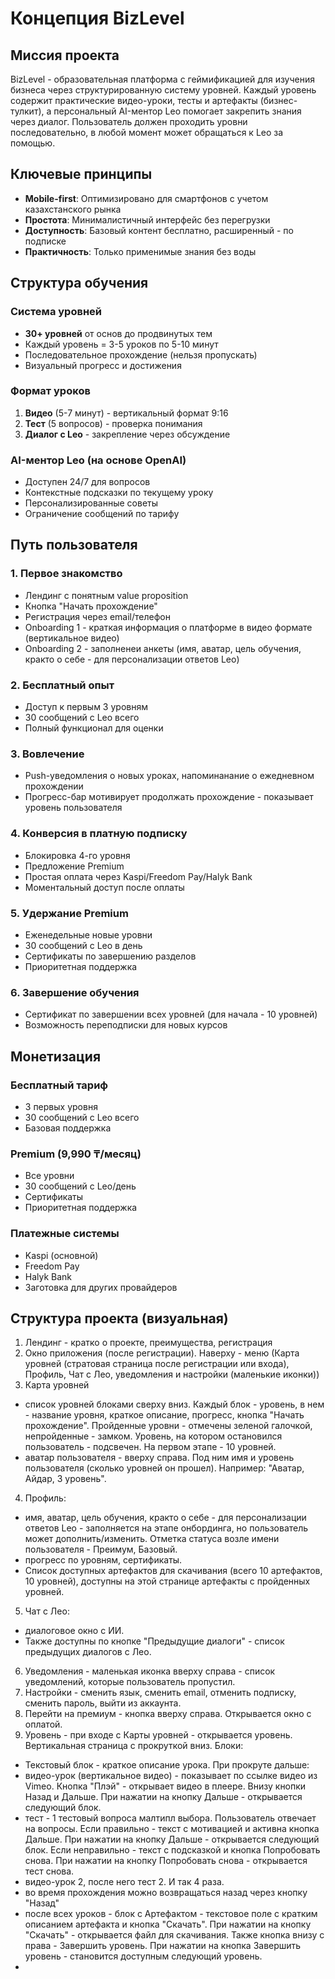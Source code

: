 # Концепция BizLevel

## Миссия проекта
BizLevel - образовательная платформа с геймификацией для изучения бизнеса через структурированную систему уровней. Каждый уровень содержит практические видео-уроки, тесты и артефакты (бизнес-тулкит), а персональный AI-ментор Leo помогает закрепить знания через диалог. Пользователь должен проходить уровни последовательно, в любой момент может обращаться к Leo за помощью.

## Ключевые принципы
- **Mobile-first**: Оптимизировано для смартфонов с учетом казахстанского рынка
- **Простота**: Минималистичный интерфейс без перегрузки
- **Доступность**: Базовый контент бесплатно, расширенный - по подписке
- **Практичность**: Только применимые знания без воды

## Структура обучения

### Система уровней
- **30+ уровней** от основ до продвинутых тем
- Каждый уровень = 3-5 уроков по 5-10 минут
- Последовательное прохождение (нельзя пропускать)
- Визуальный прогресс и достижения

### Формат уроков
1. **Видео** (5-7 минут) - вертикальный формат 9:16
2. **Тест** (5 вопросов) - проверка понимания
3. **Диалог с Leo** - закрепление через обсуждение

### AI-ментор Leo (на основе OpenAI)
- Доступен 24/7 для вопросов
- Контекстные подсказки по текущему уроку
- Персонализированные советы
- Ограничение сообщений по тарифу

## Путь пользователя

### 1. Первое знакомство
- Лендинг с понятным value proposition
- Кнопка "Начать прохождение"
- Регистрация через email/телефон
- Onboarding 1 - краткая информация о платформе в видео формате (вертикальное видео)
- Onboarding 2 - заполненеи анкеты (имя, аватар, цель обучения, кракто о себе - для персонализации ответов Leo)

### 2. Бесплатный опыт
- Доступ к первым 3 уровням
- 30 сообщений с Leo всего
- Полный функционал для оценки

### 3. Вовлечение
- Push-уведомления о новых уроках, напоминанание о ежедневном прохождении
- Прогресс-бар мотивирует продолжать прохождение - показывает уровень пользователя

### 4. Конверсия в платную подписку
- Блокировка 4-го уровня
- Предложение Premium
- Простая оплата через Kaspi/Freedom Pay/Halyk Bank
- Моментальный доступ после оплаты

### 5. Удержание Premium
- Еженедельные новые уровни
- 30 сообщений с Leo в день
- Сертификаты по завершению разделов
- Приоритетная поддержка

### 6. Завершение обучения
- Сертификат по завершении всех уровней (для начала - 10 уровней)
- Возможность переподписки для новых курсов

## Монетизация

### Бесплатный тариф
- 3 первых уровня
- 30 сообщений с Leo всего
- Базовая поддержка

### Premium (9,990 ₸/месяц)
- Все уровни
- 30 сообщений с Leo/день
- Сертификаты
- Приоритетная поддержка

### Платежные системы
- Kaspi (основной)
- Freedom Pay
- Halyk Bank
- Заготовка для других провайдеров

## Структура проекта (визуальная)
1. Лендинг - кратко о проекте, преимущества, регистрация
2. Окно приложения (после регистрации). Наверху - меню (Карта уровней (стратовая страница после регистрации или входа), Профиль, Чат с Лео, уведомления и настройки (маленькие иконки))
3. Карта уровней
 - список уровней блоками сверху вниз. Каждый блок - уровень, в нем - название уровня, краткое описание, прогресс, кнопка "Начать прохождение". Пройденные уровни - отмечены зеленой галочкой, непройденные - замком. Уровень, на котором остановился пользователь - подсвечен. На первом этапе - 10 уровней.
 - аватар пользователя - вверху справа. Под ним имя и уровень пользователя (сколько уровней он прошел). Например: "Аватар, Айдар, 3 уровень".
4. Профиль:
- имя, аватар, цель обучения, кракто о себе - для персонализации ответов Leo - заполняется на этапе онбординга, но пользователь может дополнить/изменить. Отметка статуса возле имени пользователя - Преимум, Базовый.  
- прогресс по уровням, сертификаты. 
- Список доступных артефактов для скачивания (всего 10 артефактов, 10 уровней), доступны на этой странице артефакты с пройденных уровней. 
5. Чат с Лео:
 - диалоговое окно с ИИ. 
 - Также доступны по кнопке "Предыдущие диалоги" - список предыдущих диалогов с Лео.
6. Уведомления - маленькая иконка вверху справа - список уведомлений, которые пользователь пропустил.
7. Настройки - сменить язык, сменить email, отменить подписку, сменить пароль, выйти из аккаунта.
8. Перейти на премиум - кнопка вверху справа. Открывается окно с оплатой.
8. Уровень - при входе с Карты уровней - открывается уровень. Вертикальная страница с прокруткой вниз. Блоки:
- Текстовый блок - краткое описание урока. При прокруте дальше:
- видео-урок (вертикальное видео) - показывает по ссылке видео из Vimeo. Кнопка "Плэй" - открывает видео в плеере. Внизу кнопки Назад и Дальше. При нажатии на кнопку Дальше - открывается следующий блок.
- тест - 1 тестовый вопроса малтипл выбора. Пользователь отвечает на вопросы. Если правильно - текст с мотивацией и активна кнопка Дальше. При нажатии на кнопку Дальше - открывается следующий блок. Если неправильно - текст с подсказкой и кнопка Попробовать снова. При нажатии на кнопку Попробовать снова - открывается тест снова.
- видео-урок 2, после него тест 2. И так 4 раза. 
- во время прохождения можно возвращаться назад через кнопку "Назад"
- после всех уроков - блок с Артефактом - текстовое поле с кратким описанием артефакта и кнопка "Скачать". При нажатии на кнопку "Скачать" - открывается файл для скачивания. Также кнопка внизу с права - Завершить уровень. При нажатии на кнопка Завершить уровень - становится доступным следующий уровень. 
- 
